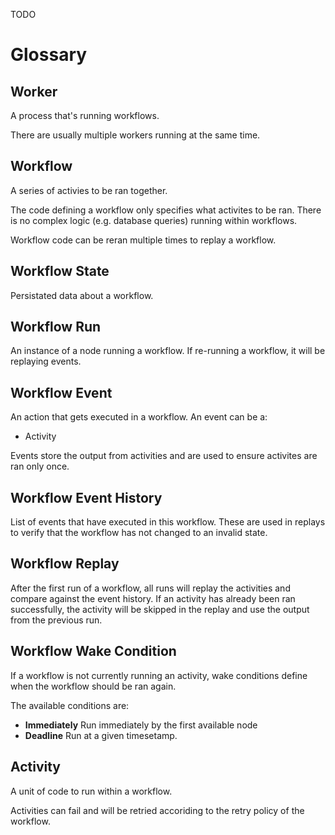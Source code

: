 TODO

# Glossary

## Worker

A process that's running workflows.

There are usually multiple workers running at the same time.

## Workflow

A series of activies to be ran together.

The code defining a workflow only specifies what activites to be ran. There is no complex logic (e.g. database queries) running within workflows.

Workflow code can be reran multiple times to replay a workflow.

## Workflow State

Persistated data about a workflow.

## Workflow Run

An instance of a node running a workflow. If re-running a workflow, it will be replaying events.

## Workflow Event

An action that gets executed in a workflow. An event can be a:

-   Activity

Events store the output from activities and are used to ensure activites are ran only once.

## Workflow Event History

List of events that have executed in this workflow. These are used in replays to verify that the workflow has not changed to an invalid state.

## Workflow Replay

After the first run of a workflow, all runs will replay the activities and compare against the event history. If an activity has already been ran successfully, the activity will be skipped in the replay and use the output from the previous run.

## Workflow Wake Condition

If a workflow is not currently running an activity, wake conditions define when the workflow should be ran again.

The available conditions are:

-   **Immediately** Run immediately by the first available node
-   **Deadline** Run at a given timesetamp.

## Activity

A unit of code to run within a workflow.

Activities can fail and will be retried accoriding to the retry policy of the workflow.
